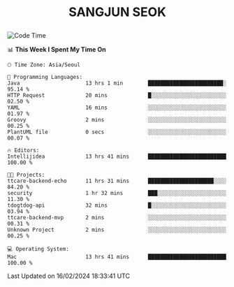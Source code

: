 <h1>
 <p align="center">
   SANGJUN SEOK
 </p>
</h1>

<!--START_SECTION:waka-->
![Code Time](http://img.shields.io/badge/Code%20Time-3%2C273%20hrs%2049%20mins-blue)

📊 **This Week I Spent My Time On** 

```text
🕑︎ Time Zone: Asia/Seoul

💬 Programming Languages: 
Java                     13 hrs 1 min        ████████████████████████░   95.14 % 
HTTP Request             20 mins             █░░░░░░░░░░░░░░░░░░░░░░░░   02.50 % 
YAML                     16 mins             ░░░░░░░░░░░░░░░░░░░░░░░░░   01.97 % 
Groovy                   2 mins              ░░░░░░░░░░░░░░░░░░░░░░░░░   00.25 % 
PlantUML file            0 secs              ░░░░░░░░░░░░░░░░░░░░░░░░░   00.07 % 

🔥 Editors: 
Intellijidea             13 hrs 41 mins      █████████████████████████   100.00 % 

🐱‍💻 Projects: 
ttcare-backend-echo      11 hrs 31 mins      █████████████████████░░░░   84.20 % 
security                 1 hr 32 mins        ███░░░░░░░░░░░░░░░░░░░░░░   11.30 % 
tdogtdog-api             32 mins             █░░░░░░░░░░░░░░░░░░░░░░░░   03.94 % 
ttcare-backend-mvp       2 mins              ░░░░░░░░░░░░░░░░░░░░░░░░░   00.31 % 
Unknown Project          2 mins              ░░░░░░░░░░░░░░░░░░░░░░░░░   00.25 % 

💻 Operating System: 
Mac                      13 hrs 41 mins      █████████████████████████   100.00 % 
```


 Last Updated on 16/02/2024 18:33:41 UTC
<!--END_SECTION:waka-->
